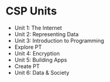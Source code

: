 # CSP Units

* Unit 1: The Internet
* Unit 2: Representing Data
* Unit 3: Introduction to Programming
* Explore PT
* Unit 4: Encryption
* Unit 5: Building Apps
* Create PT
* Unit 6: Data & Society
